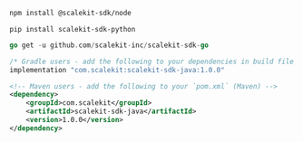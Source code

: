<Tabs groupId="tech-stack" queryString>
<TabItem value="nodejs" label="Node.js">

```bash
npm install @scalekit-sdk/node
```

</TabItem>
<TabItem value="py" label="Python">

```shell
pip install scalekit-sdk-python
```

</TabItem>
<TabItem value="golang" label="Go">

```go
go get -u github.com/scalekit-inc/scalekit-sdk-go
```

</TabItem>
<TabItem value="java" label="Java">

```groovy
/* Gradle users - add the following to your dependencies in build file */
implementation "com.scalekit:scalekit-sdk-java:1.0.0"
```

```xml
<!-- Maven users - add the following to your `pom.xml` (Maven) -->
<dependency>
    <groupId>com.scalekit</groupId>
    <artifactId>scalekit-sdk-java</artifactId>
    <version>1.0.0</version>
</dependency>
```

</TabItem>
</Tabs>
